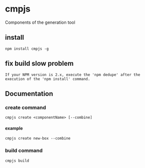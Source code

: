 # cmpjs
Components of the generation tool

## install
    npm install cmpjs -g

## fix build slow problem
    If your NPM version is 2.x, execute the 'npm dedupe' after the execution of the 'npm install' command.

## Documentation

### create command
    cmpjs create <componentName> [--combine]

#### example
    cmpjs create new-box --combine

### build command
    cmpjs build
